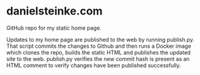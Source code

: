 # danielsteinke.com
 GitHub repo for my static home page.

 Updates to my home page are published to the web by running publish.py. That script commits the changes to Github and then runs a Docker image which clones the repo, builds the static HTML and publishes the updated site to the web. publish.py verifies the new commit hash is present as an HTML comment to verify changes have been published successfully.
